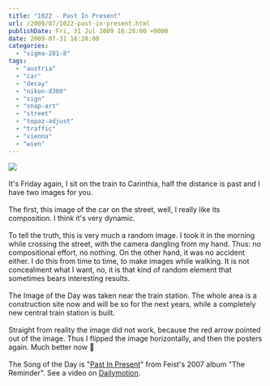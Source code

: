 ```yaml
---
title: "1022 - Past In Present"
url: /2009/07/1022-past-in-present.html
publishDate: Fri, 31 Jul 2009 16:28:00 +0000
date: 2009-07-31 16:28:00
categories: 
  - "sigma-281-8"
tags: 
  - "austria"
  - "car"
  - "decay"
  - "nikon-d300"
  - "sign"
  - "snap-art"
  - "street"
  - "topaz-adjust"
  - "traffic"
  - "vienna"
  - "wien"
---
```

<a href="https://d25zfm9zpd7gm5.cloudfront.net/1200x1200/2009/20090731_155053_ps.jpg" target="_blank"><img src="https://d25zfm9zpd7gm5.cloudfront.net/0600x0600/2009/20090731_155053_ps.jpg"/></a><br/><br/>It's Friday again, I sit on the train to Carinthia, half the distance is past and I have two images for you.<br/><br/><a href="https://d25zfm9zpd7gm5.cloudfront.net/1200x1200/2009/20090731_084304_ps.jpg" target="_blank"><img alt="" border="0" src="https://d25zfm9zpd7gm5.cloudfront.net/0150x0150/2009/20090731_084304_ps.jpg" style="margin: 10pt 10px 10px 0pt; float: right;"/></a> The first, this image of the car on the street, well, I really like its composition. I think it's very dynamic. <br/><br/>To tell the truth, this is very much a random image. I took it in the morning while crossing the street, with the camera dangling from my hand. Thus: no compositional effort, no nothing. On the other hand, it was no accident either. I do this from time to time, to make images while walking. It is not concealment what I want, no, it is that kind of random element that sometimes bears interesting results.<br/><br/> The Image of the Day was taken near the train station. The whole area is a construction site now and will be so for the next years, while a completely new central train station is built.<br/><br/>Straight from reality the image did not work, because the red arrow pointed out of the image. Thus I flipped the image horizontally, and then the posters again. Much better now 🙂<br/><br/>The Song of the Day is "<a href="http://www.lyricsmode.com/lyrics/f/feist/past_in_present.html" target="_blank">Past In Present</a>" from Feist's 2007 album "The Reminder". See a video on <a href="http://www.dailymotion.com/video/x6b0wg_feist-past-in-present_music" target="_blank">Dailymotion</a>.
